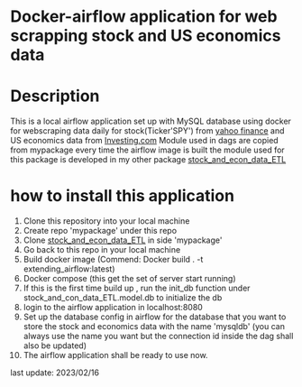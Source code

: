 # Docker-airflow application for web scrapping stock and US economics data

# Description
This is a local airflow application set up with MySQL database using docker for webscraping data daily for stock(Ticker'SPY')
from [yahoo finance](https://uk.finance.yahoo.com/) and US economics data from [Investing.com](https://www.investing.com/)
Module used in dags are copied from mypackage every time the airflow image is built
the module used for this package is developed in my other package [stock_and_econ_data_ETL](https://github.com/garys2022/stock_and_econ_data_ETL)

# how to install this application
1. Clone this repository into your local machine
2. Create repo 'mypackage' under this repo
3. Clone [stock_and_econ_data_ETL](https://github.com/garys2022/stock_and_econ_data_ETL) in side 'mypackage'
4. Go back to this repo in your local machine
5. Build docker image (Commend: Docker build . -t extending_airflow:latest)
6. Docker compose (this get the set of server start running)
7. If this is the first time build up , run the init_db function under stock_and_con_data_ETL.model.db to initialize the db
8. login to the airflow application in localhost:8080
9. Set up the database config in airflow for the database that you want to store the stock and economics data with the name 'mysqldb'
(you can always use the name you want but the connection id inside the dag shall also be updated)
10. The airflow application shall be ready to use now.

last update: 2023/02/16